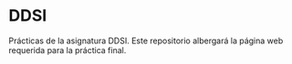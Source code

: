 # DDSI

Prácticas de la asignatura DDSI. Este repositorio albergará la página web requerida para la práctica final. 
